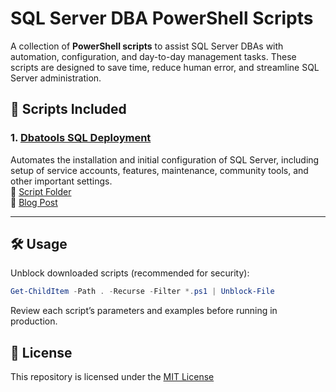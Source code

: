 # SQL Server DBA PowerShell Scripts

A collection of **PowerShell scripts** to assist SQL Server DBAs with automation, configuration, and day-to-day management tasks. These scripts are designed to save time, reduce human error, and streamline SQL Server administration.

## 📂 Scripts Included


### 1. [Dbatools SQL Deployment](./Scripts/DBatools%20SQL%20Deployment/)
Automates the installation and initial configuration of SQL Server, including setup of service accounts, features, maintenance, community tools, and other important settings.  
📁 [Script Folder](./Scripts/DBatools%20SQL%20Deployment/)  
📝 [Blog Post](https://straightpathsql.com/archives/2025/09/deploy-sql-server-with-this-one-script-dbatools/)

---
<!--
### 2. [Backup-Databases.ps1](./Backup-Databases)
Performs full, differential, or log backups across all databases on an instance. Includes retention options for cleanup.  
📁 [Script Folder](./Backup-Databases)  
📝 [Blog Post](https://straightpathsql.com/archives/2025/07/sql-server-backup-automation-with-powershell/)

---

### 3. [Check-SQLJobs.ps1](./Check-SQLJobs)
Checks SQL Agent job history for failures and sends alerts/reports. Helps stay on top of failed jobs without digging into SSMS.  
📁 [Script Folder](./Check-SQLJobs)  
📝 [Blog Post](https://straightpathsql.com/archives/2025/06/monitoring-sql-agent-jobs-powershell/)

---

### 4. [Monitor-DiskUsage.ps1](./Monitor-DiskUsage)
Monitors disk space and database file growth to prevent outages caused by unexpected space issues.  
📁 [Script Folder](./Monitor-DiskUsage)  
📝 [Blog Post](https://straightpathsql.com/archives/2025/05/sql-server-disk-monitoring-with-powershell/)

-->


## 🛠 Usage

Unblock downloaded scripts (recommended for security):

``` PowerShell
Get-ChildItem -Path . -Recurse -Filter *.ps1 | Unblock-File
```

Review each script’s parameters and examples before running in production.
 
## 📜 License

This repository is licensed under the [MIT License](https://mit-license.org/)
